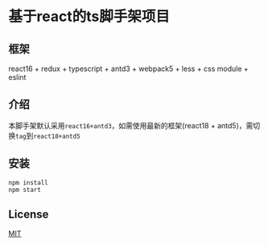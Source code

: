 # 基于react的ts脚手架项目

## 框架

react16 + redux + typescript + antd3 + webpack5 + less + css module + eslint

## 介绍

本脚手架默认采用`react16+antd3`，如需使用最新的框架(react18 + antd5)，需切换`tag`到`react18+antd5`

## 安装

```shell
npm install
npm start
```

## License

[MIT](./LICENSE)
